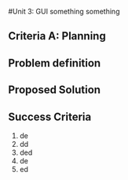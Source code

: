 #Unit 3: GUI something something 

## Criteria A: Planning

## Problem definition ##




## Proposed Solution ##



## Success Criteria ## 

1. de
2. dd
3. ded
4. de
5. ed
